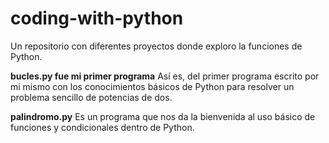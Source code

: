 # coding-with-python
Un repositorio con diferentes proyectos donde exploro la funciones de Python. 

**bucles.py fue mi primer programa**
Así es, del primer programa escrito por mi mismo con los conocimientos básicos de Python para resolver un problema sencillo de potencias de dos. 

**palindromo.py**
Es un programa que nos da la bienvenida al uso básico de funciones y condicionales dentro de Python. 
